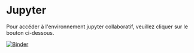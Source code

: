# Jupyter
Pour accéder à l'environnement jupyter collaboratif, veuillez cliquer sur le bouton ci-dessous.

[![Binder](https://mybinder.org/badge_logo.svg)](https://mybinder.org/v2/gh/CarlosKomenan/Jupyter.git/master)

